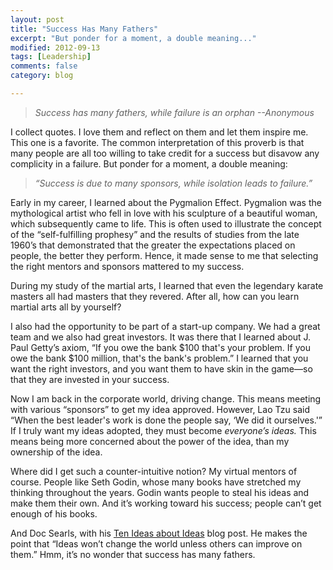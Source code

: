 ```yaml
---
layout: post
title: "Success Has Many Fathers"
excerpt: "But ponder for a moment, a double meaning..."
modified: 2012-09-13
tags: [Leadership]
comments: false
category: blog

---
```


> <em>Success has many fathers, while failure is an orphan
> --Anonymous</em>

I collect quotes.  I love them and reflect on them and let them inspire me.  This one is a favorite.  The common interpretation of this proverb is that many people are all too willing to take credit for a success but disavow any complicity in a failure. But ponder for a moment, a double meaning:

> <em>“Success is due to many sponsors, while isolation leads to failure.”</em>

Early in my career, I learned about the Pygmalion Effect.  Pygmalion was the mythological artist who fell in love with his sculpture of a beautiful woman, which subsequently came to life.  This is often used to illustrate the concept of the “self-fulfilling prophesy” and the results of studies from the late 1960’s that demonstrated that the greater the expectations placed on people, the better they perform.  Hence, it made sense to me that selecting the right mentors and sponsors mattered to my success.

During my study of the martial arts, I learned that even the legendary karate masters all had masters that they revered.  After all, how can you learn martial arts all by yourself?

I also had the opportunity to be part of a start-up company.  We had a great team and we also had great investors.  It was there that I learned about J. Paul Getty’s axiom, “If you owe the bank $100 that's your problem. If you owe the bank $100 million, that's the bank's problem.”  I learned that you want the right investors, and you want them to have skin in the game—so that they are invested in your success.

Now I am back in the corporate world, driving change.  This means meeting with various “sponsors” to get my idea approved. However, Lao Tzu said “When the best leader's work is done the people say, ‘We did it ourselves.'”  If I truly want my ideas adopted, they must become <em>everyone’s ideas.  </em>This means being more concerned about the power of the idea, than my ownership of the idea.

Where did I get such a counter-intuitive notion?  My virtual mentors of course.  People like Seth Godin, whose many books have stretched my thinking throughout the years.   Godin wants people to steal his ideas and make them their own.  And it’s working toward his success; people can’t get enough of his books.

And Doc Searls, with his <a href="http://www.linuxjournal.com/content/ten-ideas-about-ideas">Ten Ideas about Ideas</a> blog post. He makes the point that “Ideas won’t change the world unless others can improve on them.” Hmm, it’s no wonder that success has many fathers.
